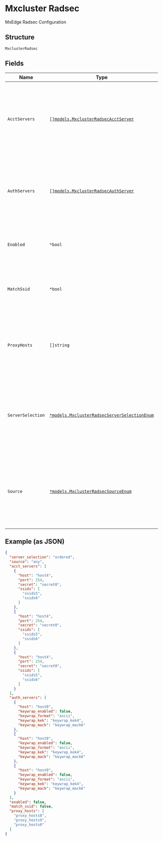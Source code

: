 
# Mxcluster Radsec

MxEdge Radsec Configuration

## Structure

`MxclusterRadsec`

## Fields

| Name | Type | Tags | Description |
|  --- | --- | --- | --- |
| `AcctServers` | [`[]models.MxclusterRadsecAcctServer`](../../doc/models/mxcluster-radsec-acct-server.md) | Optional | list of RADIUS accounting servers, optional, order matters where the first one is treated as primary<br>**Constraints**: *Unique Items Required* |
| `AuthServers` | [`[]models.MxclusterRadsecAuthServer`](../../doc/models/mxcluster-radsec-auth-server.md) | Optional | list of RADIUS authentication servers, order matters where the first one is treated as primary<br>**Constraints**: *Unique Items Required* |
| `Enabled` | `*bool` | Optional | whether to enable service on Mist Edge i.e. RADIUS proxy over TLS |
| `MatchSsid` | `*bool` | Optional | whether to match ssid in request message to select from a subset of RADIUS servers |
| `ProxyHosts` | `[]string` | Optional | hostnames or IPs for Mist AP to use as the TLS Server (i.e. they are reachable from AP) in addition to `tunterm_hosts` |
| `ServerSelection` | [`*models.MxclusterRadsecServerSelectionEnum`](../../doc/models/mxcluster-radsec-server-selection-enum.md) | Optional | When ordered, Mist Edge will prefer and go back to the first radius server if possible. enum: `ordered`, `unordered`<br>**Default**: `"ordered"` |
| `Source` | [`*models.MxclusterRadsecSourceEnum`](../../doc/models/mxcluster-radsec-source-enum.md) | Optional | Specify source address to use when connecting to RADIUS servers. enum: `any`, `oob`, `oob6`, `tunnel`, `tunnel6`<br>**Default**: `"any"` |

## Example (as JSON)

```json
{
  "server_selection": "ordered",
  "source": "any",
  "acct_servers": [
    {
      "host": "host4",
      "port": 254,
      "secret": "secret0",
      "ssids": [
        "ssids5",
        "ssids6"
      ]
    },
    {
      "host": "host4",
      "port": 254,
      "secret": "secret0",
      "ssids": [
        "ssids5",
        "ssids6"
      ]
    },
    {
      "host": "host4",
      "port": 254,
      "secret": "secret0",
      "ssids": [
        "ssids5",
        "ssids6"
      ]
    }
  ],
  "auth_servers": [
    {
      "host": "host0",
      "keywrap_enabled": false,
      "keywrap_format": "ascii",
      "keywrap_kek": "keywrap_kek4",
      "keywrap_mack": "keywrap_mack6"
    },
    {
      "host": "host0",
      "keywrap_enabled": false,
      "keywrap_format": "ascii",
      "keywrap_kek": "keywrap_kek4",
      "keywrap_mack": "keywrap_mack6"
    },
    {
      "host": "host0",
      "keywrap_enabled": false,
      "keywrap_format": "ascii",
      "keywrap_kek": "keywrap_kek4",
      "keywrap_mack": "keywrap_mack6"
    }
  ],
  "enabled": false,
  "match_ssid": false,
  "proxy_hosts": [
    "proxy_hosts8",
    "proxy_hosts9",
    "proxy_hosts0"
  ]
}
```

